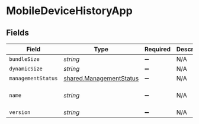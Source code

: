 # MobileDeviceHistoryApp


## Fields

| Field                                                              | Type                                                               | Required                                                           | Description                                                        | Example                                                            |
| ------------------------------------------------------------------ | ------------------------------------------------------------------ | ------------------------------------------------------------------ | ------------------------------------------------------------------ | ------------------------------------------------------------------ |
| `bundleSize`                                                       | *string*                                                           | :heavy_minus_sign:                                                 | N/A                                                                | 3 MB                                                               |
| `dynamicSize`                                                      | *string*                                                           | :heavy_minus_sign:                                                 | N/A                                                                | 12 KB                                                              |
| `managementStatus`                                                 | [shared.ManagementStatus](../../models/shared/managementstatus.md) | :heavy_minus_sign:                                                 | N/A                                                                |                                                                    |
| `name`                                                             | *string*                                                           | :heavy_minus_sign:                                                 | N/A                                                                | Self Service Mobile                                                |
| `version`                                                          | *string*                                                           | :heavy_minus_sign:                                                 | N/A                                                                | 10.1.1                                                             |